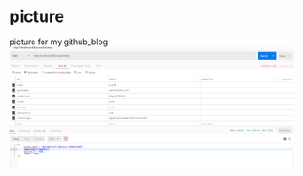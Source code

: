 # picture
picture for my github_blog
![token_postman_png](https://github.com/walkdeadtobe/picture/raw/master/code_token.png)
